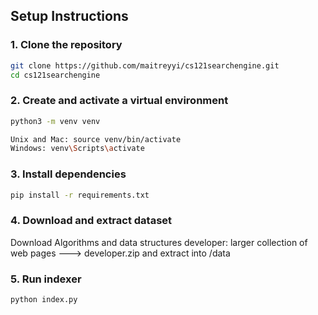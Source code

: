 ## Setup Instructions

### 1. Clone the repository

```bash
git clone https://github.com/maitreyyi/cs121searchengine.git
cd cs121searchengine
```

### 2. Create and activate a virtual environment
```bash
python3 -m venv venv

Unix and Mac: source venv/bin/activate  
Windows: venv\Scripts\activate
```

### 3. Install dependencies
```bash
pip install -r requirements.txt
```

### 4. Download and extract dataset
Download Algorithms and data structures developer: larger collection of web pages ---> developer.zip and extract into /data

### 5.  Run indexer
```bash
python index.py
```
